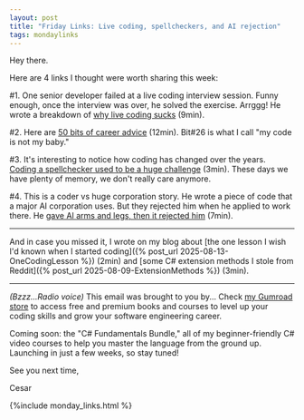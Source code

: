 ```yaml
---
layout: post
title: "Friday Links: Live coding, spellcheckers, and AI rejection"
tags: mondaylinks
---
```


Hey there.

Here are 4 links I thought were worth sharing this week:

#1. One senior developer failed at a live coding interview session. Funny enough, once the interview was over, he solved the exercise. Arrggg! He wrote a breakdown of [why live coding sucks](https://hadid.dev/posts/living-coding/) (9min).

#2. Here are [50 bits of career advice](https://benjamincongdon.me/blog/2025/08/11/Fifty-Bits-of-Career-Advice/) (12min). Bit#26 is what I call "my code is not my baby."

#3. It's interesting to notice how coding has changed over the years. [Coding a spellchecker used to be a huge challenge](https://prog21.dadgum.com/29.html) (3min). These days we have plenty of memory, we don't really care anymore.

#4. This is a coder vs huge corporation story. He wrote a piece of code that a major AI corporation uses. But they rejected him when he applied to work there. He [gave AI arms and legs, then it rejected him](https://grell.dev/blog/ai_rejection) (7min).

***

And in case you missed it, I wrote on my blog about [the one lesson I wish I'd known when I started coding]({% post_url 2025-08-13-OneCodingLesson %}) (2min) and [some C# extension methods I stole from Reddit]({% post_url 2025-08-09-ExtensionMethods %}) (3min).

***

_(Bzzz...Radio voice)_ This email was brought to you by... Check [my Gumroad store](https://imcsarag.gumroad.com/) to access free and premium books and courses to level up your coding skills and grow your software engineering career.

Coming soon: the "C# Fundamentals Bundle," all of my beginner-friendly C# video courses to help you master the language from the ground up. Launching in just a few weeks, so stay tuned!

See you next time,

Cesar

{%include monday_links.html %}
